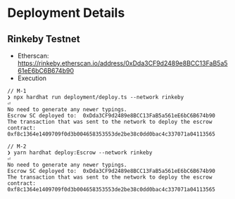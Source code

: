 # Deployment Details

## Rinkeby Testnet

* Etherscan: <https://rinkeby.etherscan.io/address/0xDda3CF9d2489e8BCC13FaB5a561eE6bC6B674b90>
* Execution

```console
// M-1
❯ npx hardhat run deployment/deploy.ts --network rinkeby                                                                                                                 ⏎
No need to generate any newer typings.
Escrow SC deployed to:  0xDda3CF9d2489e8BCC13FaB5a561eE6bC6B674b90
The transaction that was sent to the network to deploy the escrow contract: 0xf8c1364e1409709f0d3b004658353553de2be38c0dd0bac4c337071a04113565

// M-2
❯ yarn hardhat deploy:Escrow --network rinkeby                                                                                                                ⏎
No need to generate any newer typings.
Escrow SC deployed to:  0xDda3CF9d2489e8BCC13FaB5a561eE6bC6B674b90
The transaction that was sent to the network to deploy the escrow contract: 0xf8c1364e1409709f0d3b004658353553de2be38c0dd0bac4c337071a04113565
```
